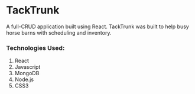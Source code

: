 # TackTrunk

A full-CRUD application built using React. TackTrunk was built to help busy horse barns with scheduling and inventory. 

### Technologies Used: 
1. React
2. Javascript
3. MongoDB
4. Node.js
5. CSS3